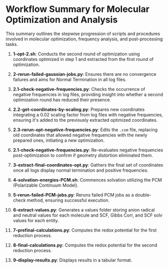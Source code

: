 
# Workflow Summary for Molecular Optimization and Analysis

This summary outlines the stepwise progression of scripts and procedures involved in molecular optimization, frequency analysis, and post-processing tasks.

1. **1-opt-2.sh**: Conducts the second round of optimization using coordinates optimized in step 1 and extracted from the first round of optimization.

2. **2-rerun-failed-gaussian-jobs.py**: Ensures there are no convergence failures and aims for Normal Termination in all log files.

3. **2.1-check-negative-frequencies.py**: Checks the occurrence of negative frequencies in log files, providing insight into whether a second optimization round has reduced their presence.

4. **2.2-get-coordinates-by-scaling.py**: Prepares new coordinates integrating a 0.02 scaling factor from log files with negative frequencies, ensuring it's added to the previously extracted optimized coordinates.

5. **2.3-rerun-opt-negative-frequencies.py**: Edits the `.com` file, replacing old coordinates that allowed negative frequencies with the newly prepared ones, initiating a new optimization.

6. **2.1-check-negative-frequencies.py**: Re-evaluates negative frequencies post-optimization to confirm if geometry distortion eliminated them.

7. **3-extract-final-coordinates-opt.py**: Gathers the final set of coordinates once all logs display normal termination and positive frequencies.

8. **4-solvation-energies-PCM.sh**: Commences solvation utilizing the PCM (Polarizable Continuum Model).

9. **5-rerun-failed-PCM-jobs.py**: Reruns failed PCM jobs as a double-check method, ensuring successful execution.

10. **6-extract-values.py**: Generates a values folder storing anion radical and neutral values for each molecule and SCF, Gibbs Corr, and SCF solv values for each entity.

11. **7-prefinal-calculations.py**: Computes the redox potential for the first reduction process.

12. **8-final-calculations.py**: Computes the redox potential for the second reduction process.

13. **9-display-results.py**: Displays results in a tabular format.
